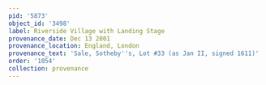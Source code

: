 ```yaml
---
pid: '5873'
object_id: '3498'
label: Riverside Village with Landing Stage
provenance_date: Dec 13 2001
provenance_location: England, London
provenance_text: 'Sale, Sotheby''s, Lot #33 (as Jan II, signed 1611)'
order: '1054'
collection: provenance
---
```

